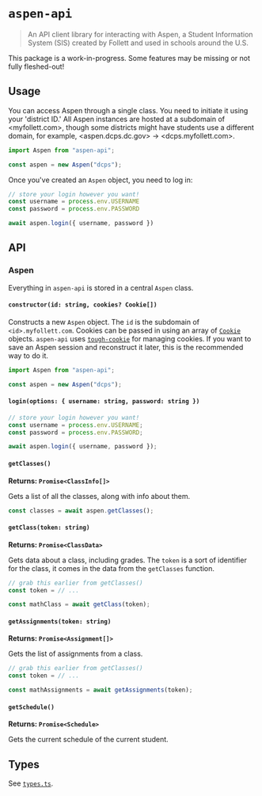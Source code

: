 # `aspen-api`

> An API client library for interacting with Aspen, a Student Information System (SIS) created by Follett and used in schools around the U.S.

This package is a work-in-progress. Some features may be missing or not fully fleshed-out!

## Usage

You can access Aspen through a single class. You need to initiate it using your 'district ID.' All Aspen instances are hosted at a subdomain of <myfollett.com>, though some districts might  have students use a different domain, for example, <aspen.dcps.dc.gov> -> <dcps.myfollett.com>.

```ts
import Aspen from "aspen-api";

const aspen = new Aspen("dcps");
```

Once you've created an `Aspen` object, you need to log in:

```ts
// store your login however you want!
const username = process.env.USERNAME
const password = process.env.PASSWORD

await aspen.login({ username, password })
```

## API

### Aspen

Everything in `aspen-api` is stored in a central `Aspen` class.

#### `constructor(id: string, cookies? Cookie[])`

Constructs a new `Aspen` object. The `id` is the subdomain of `<id>.myfollett.com`. Cookies can be passed in using an array of [`Cookie`](https://github.com/salesforce/tough-cookie#cookie) objects. `aspen-api` uses [`tough-cookie`](https://www.npmjs.com/package/tough-cookie) for managing cookies. If you want to save an Aspen session and reconstruct it later, this is the recommended way to do it.

```ts
import Aspen from "aspen-api";

const aspen = new Aspen("dcps");
```

#### `login(options: { username: string, password: string })`

```ts
// store your login however you want!
const username = process.env.USERNAME;
const password = process.env.PASSWORD;

await aspen.login({ username, password });
```

#### `getClasses()`

**Returns: `Promise<ClassInfo[]>`**

Gets a list of all the classes, along with info about them.

```ts
const classes = await aspen.getClasses();
```

#### `getClass(token: string)`

**Returns: `Promise<ClassData>`**

Gets data about a class, including grades. The `token` is a sort of identifier for the class, it comes in the data from the `getClasses` function.

```ts
// grab this earlier from getClasses()
const token = // ...

const mathClass = await getClass(token);
```

#### `getAssignments(token: string)`

**Returns: `Promise<Assignment[]>`**

Gets the list of assignments from a class.

```ts
// grab this earlier from getClasses()
const token = // ...

const mathAssignments = await getAssignments(token);
```

#### `getSchedule()`

**Returns: `Promise<Schedule>`**

Gets the current schedule of the current student.

## Types

See [`types.ts`](src/types.ts).
